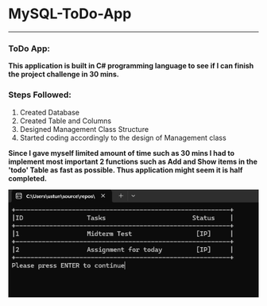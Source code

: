 # MySQL-ToDo-App
<hr>
<h3>ToDo App: </h3><p><b>This application is built in C# programming language to see if I can finish the project challenge in 30 mins.</b></p>
<h3>Steps Followed:</h3> 
<ol>
  <li>Created Database</li>
  <li>Created Table and Columns</li>
  <li>Designed Management Class Structure</li>
  <li>Started coding accordingly to the design of Management class</li>
</ol>
<p><b>Since I gave myself limited amount of time such as 30 mins I had to implement most important 2 functions such as Add and Show items in the 'todo' Table as fast as possible.
Thus application might seem it is half completed.</b></p>

<img style="text-align: center; vertical-align: middle;" src="MySQLToDoApp.png" alt="In App Screenshot">
